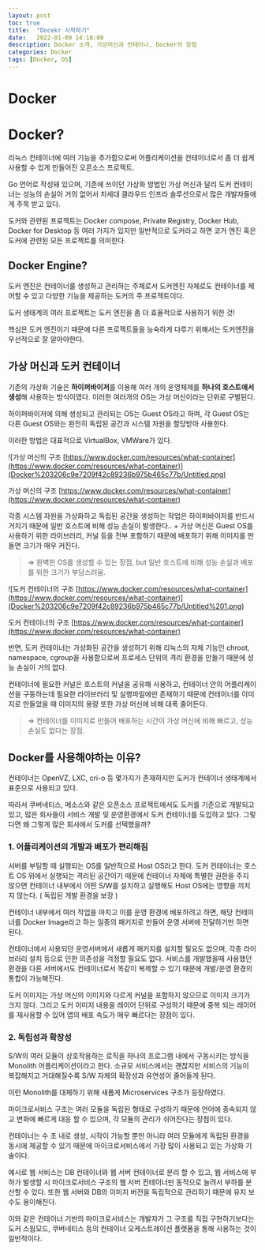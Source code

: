 ```yaml
---
layout: post
toc: true
title:  "Docekr 시작하기"
date:   2022-01-09 14:18:00
description: Docker 소개, 가상머신과 컨테이너, Docker의 장점
categories: Docker
tags: [Docker, OS]
---
```


# Docker

# Docker?

리눅스 컨테이너에 여러 기능을 추가함으로써 어플리케이션을 컨테이너로서 좀 더 쉽게 사용할 수 있게 만들어진 오픈소스 프로젝트.

Go 언어로 작성돼 있으며, 기존에 쓰이던 가상화 방법인 가상 머신과 달리 도커 컨테이너는 성능의 손실이 거의 없어서 차세대 클라우드 인프라 솔루션으로서 많은 개발자들에게 주목 받고 있다.

도커와 관련된 프로젝트는 Docker compose, Private Registry, Docker Hub, Docker for Desktop 등 여러 가지가 있지만 일반적으로 도커라고 하면 코거 엔진 혹은 도커에 관련된 모든 프로젝트를 의미한다. 

## Docker Engine?

도커 엔진은 컨테이너를 생성하고 관리하는 주체로서 도커엔진 자체로도 컨테이너를 제어할 수 있고 다양한 기능을 제공하는 도커의 주 프로젝트이다.

도커 생태계의 여러 프로젝트는 도커 엔진을  좀 더 효율적으로 사용하기 위한 것!

핵심은 도커 엔진이기 때문에 다른 프로젝트들을 능숙하게 다루기 위해서는 도커엔진을 우선적으로 잘 알아야한다.

## 가상 머신과 도커 컨테이너

기존의 가상화 기술은 **하이퍼바이저**를 이용해 여러 개의 운영체제를 **하나의 호스트에서 생성**해 사용하는 방식이였다. 이러한 여러개의 OS는 가상 머신이라는 단위로 구별된다.

하이퍼바이저에 의해 생성되고 관리되는 OS는 Guest OS라고 하며, 각 Guest OS는 다른 Guest OS와는 완전히 독립된 공간과 시스템 자원을 할당받아 사용한다.

이러한 방법은 대표적으로 VirtualBox, VMWare가 있다. 

![가상 머신의 구조 [https://www.docker.com/resources/what-container](https://www.docker.com/resources/what-container)](Docker%203206c9e7209f42c89236b975b465c77b/Untitled.png)

가상 머신의 구조 [https://www.docker.com/resources/what-container](https://www.docker.com/resources/what-container)

각종 시스템 자원을 가상화하고 독립된 공간을 생성하는 작업은 하이퍼바이저를 반드시 거치기 때문에 일반 호스트에 비해 성능 손실이 발생한다.. + 가상 머신은 Guest OS를 사용하기 위한 라이브러리, 커널 등을 전부 포함하기 때문에 배포하기 위해 이미지를 만들면 크기가 매우 커진다. 

> ⇒ 완벽한 OS를 생성할 수 있는 장점, but 일반 호스트에 비해 성능 손실과 배포를 위한 크기가 부담스러움.
> 

![도커 컨테이너의 구조 [https://www.docker.com/resources/what-container](https://www.docker.com/resources/what-container)](Docker%203206c9e7209f42c89236b975b465c77b/Untitled%201.png)

도커 컨테이너의 구조 [https://www.docker.com/resources/what-container](https://www.docker.com/resources/what-container)

반면, 도커 컨테이너는 가상화된 공간을 생성하기 위해 리눅스의 자체 기능인 chroot, namespace, cgroup을 사용함으로써 프로세스 단위의 격리 환경을 만들기 때문에 성능 손실이 거의 없다. 

컨테이너에 필요한 커널은 호스트의 커널을 공유해 사용하고, 컨테이너 안의 어플리케이션을 구동하는데 필요한 라이브러리 및 실행파일에만 존재하기 때문에 컨테이너를 이미지로 만들었을 때 이미지의 용량 또한 가상 머신에 비해 대폭 줄어든다.  

> ⇒ 컨테이너를 이미지로 만들어 배포하는 시간이 가상 머신에 비해 빠르고, 성능 손실도 없다는 장점.
> 

## Docker를 사용해야하는 이유?

컨테이너는 OpenVZ, LXC, cri-o 등 몇가지가 존재하지만 도커가 컨테이너 생태계에서 표준으로 사용되고 있다. 

따라서 쿠버네티스, 메소스와 같은 오픈소스 프로젝트에서도 도커를 기준으로 개발되고 있고, 많은 회사들이 서비스 개발 및 운영환경에서 도커 컨테이너를 도입하고 있다. 그렇다면 왜 그렇게 많은 회사에서 도커를 선택했을까?

### 1. 어플리케이션의 개발과 배포가 편리해짐

서버를 부팅할 때 실행되는 OS를 일반적으로 Host OS라고 한다. 도커 컨테이너는 호스트 OS 위에서 실행되는 격리된 공간이기 때문에 컨테이너 자체에 특별한 권한을 주지 않으면 컨테이너 내부에서 어떤 S/W를 설치하고 실행해도 Host OS에는 영향을 끼치지 않는다. ( 독립된 개발 환경을 보장 )

컨테이너 내부에서 여러 작업을 마치고 이를 운영 환경에 배포하려고 하면, 해당 컨테이너를 Docker Image라고 하는 일종의 패키지로 만들어 운영 서버에 전달하기만 하면 된다. 

컨테이너에서 사용되던 운영서버에서 새롭게 패키지를 설치할 필요도 없으며, 각종 라이브러리 설치 등으로 인한 의존성을 걱정할 필요도 없다. 서비스를 개발했을때 사용했던 환경을 다른 서버에서도 컨테이너로서 똑같이 복제할 수 있기 때문에 개발/운영 환경의 통합이 가능해진다. 

도커 이미지는 가상 머신의 이미지와 다르게 커널을 포함하지 않으므로 이미지 크기가 크지 않다. 그리고 도커 이미지 내용을 레이어 단위로 구성하기 때문에 중복 되는 레이어를 재사용할 수 있어 앱의 배포 속도가 매우 빠르다는 장점이 있다. 

### 2. 독립성과 확장성

S/W의 여러 모듈이 상호작용하는 로직을 하나의 프로그램 내에서 구동시키는 방식을 Monolith 어플리케이션이라고 한다. 소규모 서비스에서는 괜찮지만 서비스의 기능이 복잡해지고 거대해질수록 S/W 자체의 확장성과 유연성이 줄어들게 된다. 

이런 Monolith를 대체하기 위해 새롭게 Microservices 구조가 등장하였다. 

마이크로서비스 구조는 여러 모듈을 독립된 형태로 구성하기 때문에 언어에 종속되지 않고 변화에 빠르게 대응 할 수 있으며, 각 모듈의 관리가 쉬어진다는 장점이 있다. 

컨테이너는 수 초 내로 생성, 시작이 가능할 뿐만 아니라 여러 모듈에게 독립된 환경을 동시에 제공할 수 있기 때문에 마이크로서비스에서 가장 많이 사용되고 있는 가상화 기술이다. 

예시로 웹 서비스는 DB 컨테이너와 웹 서버 컨테이너로 분리 할 수 있고, 웹 서비스에 부하가 발생할 시 마이크로서비스 구조의 웹 서버 컨테이너만 동적으로 늘려서 부하를 분산할 수 있다. 또한 웹 서버와 DB의 이미지 버전을 독립적으로 관리하기 때문에 유지 보수도 용이해진다. 

이와 같은 컨테이너 기반의 마이크로서비스는 개발자가 그 구조를 직접 구현하기보다는 도커 스웜모드, 쿠버네티스 등의 컨테이너 오케스트레이션 플랫폼을 통해 사용하는 것이 일반적이다.
